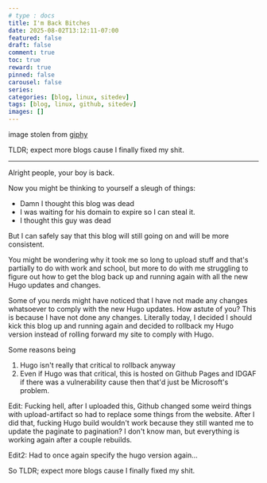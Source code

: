 ```yaml
---
# type : docs
title: I'm Back Bitches
date: 2025-08-02T13:12:11-07:00
featured: false
draft: false
comment: true
toc: true
reward: true
pinned: false
carousel: false
series:
categories: [blog, linux, sitedev]
tags: [blog, linux, github, sitedev]
images: []
---
```


image stolen from [giphy](https://giphy.com/gifs/wwe-roman-reigns-im-back-the-big-dog-1qcKIjf3ym0LWqewFB)

TLDR; expect more blogs cause I finally fixed my shit.

<!--more-->

---


Alright people, your boy is back.

Now you might be thinking to yourself a sleugh of things:
- Damn I thought this blog was dead
- I was waiting for his domain to expire so I can steal it.
- I thought this guy was dead

But I can safely say that this blog will still going on and will be more consistent.

You might be wondering why it took me so long to upload stuff and that's partially to do with work and school, but more to do with me struggling to figure out how to get the blog back up and running again with all the new Hugo updates and changes.

Some of you nerds might have noticed that I have not made any changes whatsoever to comply with the new Hugo updates. How astute of you? This is because I have not done any changes. Literally today, I decided I should kick this blog up and running again and decided to rollback my Hugo version instead of rolling forward my site to comply with Hugo.

Some reasons being
1. Hugo isn't really that critical to rollback anyway
2. Even if Hugo was that critical, this is hosted on Github Pages and IDGAF if there was a vulnerability cause then that'd just be Microsoft's problem.


Edit: Fucking hell, after I uploaded this, Github changed some weird things with upload-artifact so had to replace some things from the website. After I did that, fucking Hugo build wouldn't work because they still wanted me to update the paginate to pagination? I don't know man, but everything is working again after a couple rebuilds.

Edit2: Had to once again specify the hugo version again...


So TLDR; expect more blogs cause I finally fixed my shit.